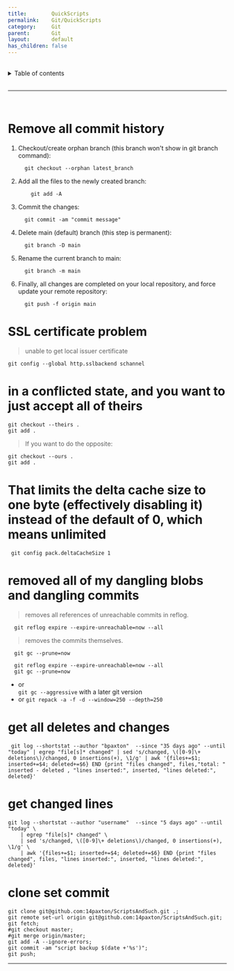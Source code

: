```yaml
---
title:        QuickScripts
permalink:    Git/QuickScripts
category:     Git
parent:       Git
layout:       default
has_children: false        
---
```



<br/>          

<details markdown="block">                
<summary>                
Table of contents                
</summary>                
{: .text-delta }                
1. TOC                
{:toc}                
</details>                

<br/>                

***                

<br/>

# Remove all commit history

1) Checkout/create orphan branch (this branch won't show in git branch command):
      ```shell
        git checkout --orphan latest_branch
      ```
2) Add all the files to the newly created branch:
    ```shell
        git add -A
    ```
3) Commit the changes:
    ```shell
      git commit -am "commit message"
    ```
4) Delete main (default) branch (this step is permanent):
    ```shell
      git branch -D main
    ```
5) Rename the current branch to main:
    ```shell
      git branch -m main
    ```
6) Finally, all changes are completed on your local repository, and force update your remote repository:
    ```shell
      git push -f origin main
    ```

# SSL certificate problem

> unable to get local issuer certificate

```shell
git config --global http.sslbackend schannel
```

# in a conflicted state, and you want to just accept all of theirs

```shell
git checkout --theirs .
git add .
```

> If you want to do the opposite:

```shell
git checkout --ours .
git add .
```

# That limits the delta cache size to one byte (effectively disabling it) instead of the default of 0, which means unlimited

```shell
 git config pack.deltaCacheSize 1
```

# removed all of my dangling blobs and dangling commits

> removes all references of unreachable commits in reflog.

```shell
  git reflog expire --expire-unreachable=now --all
```

> removes the commits themselves.

```shell
  git gc --prune=now
```

```shell
  git reflog expire --expire-unreachable=now --all
  git gc --prune=now
```

- or  
  `git gc --aggressive` with a later git version
- or
  `git repack -a -f -d --window=250 --depth=250`

# get all deletes and changes

```shell
 git log --shortstat --author "bpaxton"  --since "35 days ago" --until "today" | egrep "file[s]* changed" | sed 's/changed, \([0-9]\+ deletions\)/changed, 0 insertions(+), \1/g' | awk '{files+=$1; inserted+=$4; deleted+=$6} END {print "files changed", files,"total: " inserted - deleted , "lines inserted:", inserted, "lines deleted:", deleted}'
```

# get changed lines

```shell
git log --shortstat --author "username"  --since "5 days ago" --until "today" \
    | egrep "file[s]* changed" \
    | sed 's/changed, \([0-9]\+ deletions\)/changed, 0 insertions(+), \1/g' \
    | awk '{files+=$1; inserted+=$4; deleted+=$6} END {print "files changed", files, "lines inserted:", inserted, "lines deleted:", deleted}'
```

# clone set commit

```shell
git clone git@github.com:14paxton/ScriptsAndSuch.git .;
git remote set-url origin git@github.com:14paxton/ScriptsAndSuch.git;
git fetch;
#git checkout master;
#git merge origin/master;
git add -A --ignore-errors;
git commit -am "script backup $(date +'%s')";
git push;
```

---
